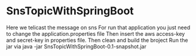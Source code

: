 # SnsTopicWithSpringBoot
Here we telicast the message on sns
For run that application you just need to change the application.properties file 
Then insert the aws access-key and secret-key in properties file.
Then clean and build the broject
Run the jar via 
java -jar SnsTopicWithSpringBoot-0.1-snapshot.jar
